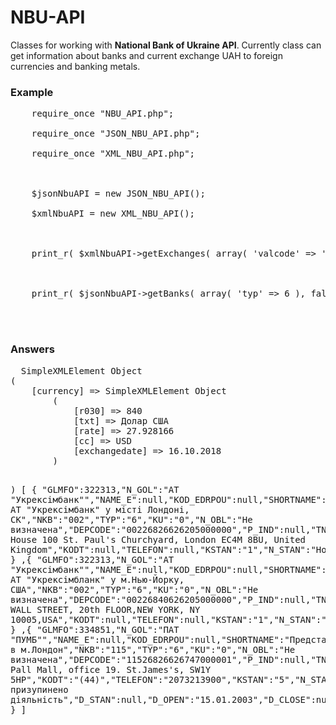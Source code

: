 # NBU-API
Classes for working with **National Bank of Ukraine API**.
Currently class can get information about banks and current exchange UAH to foreign currencies and banking metals.

<h3>Example</h3>
<pre>
    require_once "NBU_API.php";<br>
    require_once "JSON_NBU_API.php";<br>
    require_once "XML_NBU_API.php";<br>
    <br>
    $jsonNbuAPI = new JSON_NBU_API();<br>
    $xmlNbuAPI = new XML_NBU_API();<br>
    <br>
    print_r( $xmlNbuAPI->getExchanges( array( 'valcode' => 'USD' ) ) );<br>
    <br>
    print_r( $jsonNbuAPI->getBanks( array( 'typ' => 6 ), false ) );<br>
    <br>
</pre>

<h3>Answers</h3>
<pre>
  SimpleXMLElement Object
(
    [currency] => SimpleXMLElement Object
        (
            [r030] => 840
            [txt] => Долар США
            [rate] => 27.928166
            [cc] => USD
            [exchangedate] => 16.10.2018
        )

)
[
{ 
"GLMFO":322313,"N_GOL":"АТ "Укрексімбанк"","NAME_E":null,"KOD_EDRPOU":null,"SHORTNAME":"Представництво АТ "Укрексімбанк" у місті Лондоні, СК","NKB":"002","TYP":"6","KU":"0","N_OBL":"Не визначена","DEPCODE":"00226826626205000000","P_IND":null,"TNP":"м.","NP":"Лондон","ADRESS":"Juxon Нouse 100 St. Paul's Churchyard, London EC4M 8BU, United Kingdom","KODT":null,"TELEFON":null,"KSTAN":"1","N_STAN":"Нормальний","D_STAN":"09.09.2006","D_OPEN":"25.05.2006","D_CLOSE":null,"STAN_GOL":"1","NSTAN_GOL":"Нормальний"
 }
,{ 
"GLMFO":322313,"N_GOL":"АТ "Укрексімбанк"","NAME_E":null,"KOD_EDRPOU":null,"SHORTNAME":"Представництво АТ "Укрексімбланк" у м.Нью-Йорку, США","NKB":"002","TYP":"6","KU":"0","N_OBL":"Не визначена","DEPCODE":"00226840626205000000","P_IND":null,"TNP":"м.","NP":"Нью-Йорк","ADRESS":"14 WALL STREET, 20th FLOOR,NEW YORK, NY 10005,USA","KODT":null,"TELEFON":null,"KSTAN":"1","N_STAN":"Нормальний","D_STAN":null,"D_OPEN":"10.10.2007","D_CLOSE":null,"STAN_GOL":"1","NSTAN_GOL":"Нормальний"
 }
,{ 
"GLMFO":334851,"N_GOL":"ПАТ "ПУМБ"","NAME_E":null,"KOD_EDRPOU":null,"SHORTNAME":"Представництво ПУМБ в м.Лондон","NKB":"115","TYP":"6","KU":"0","N_OBL":"Не визначена","DEPCODE":"11526826626747000001","P_IND":null,"TNP":"м.","NP":"Лондон","ADRESS":"100 Pall Mall, office 19. St.James's,  SW1Y 5HP","KODT":"(44)","TELEFON":"2073213900","KSTAN":"5","N_STAN":"Тимчасово призупинено діяльність","D_STAN":null,"D_OPEN":"15.01.2003","D_CLOSE":null,"STAN_GOL":"1","NSTAN_GOL":"Нормальний"
 }
]
 </pre>
